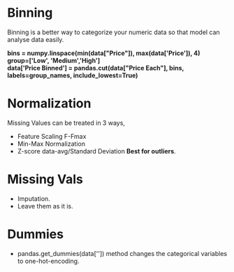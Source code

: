 # Binning
Binning is a better way to categorize your numeric data so that model can analyse data easily.  

__bins = numpy.linspace(min(data["Price"]), max(data['Price']), 4)  
group=['Low', 'Medium','High']  
data['Price Binned'] = pandas.cut(data["Price Each"], bins, labels=group_names, include_lowest=True)__ 

# Normalization  
Missing Values can be treated in 3 ways,  
* Feature Scaling F-Fmax  
* Min-Max Normalization  
* Z-score data-avg/Standard Deviation __Best for outliers__.  

# Missing Vals  
* Imputation.  
* Leave them as it is.

# Dummies
* pandas.get_dummies(data['']) method changes the categorical variables to one-hot-encoding.
